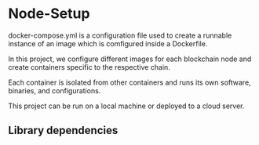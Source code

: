 # Node-Setup

docker-compose.yml is a configuration file used to create a runnable instance of an image which is comfigured inside a Dockerfile.

In this project, we configure different images for each blockchain node and create containers specific to the respective chain.

Each container is isolated from other containers and runs its own software, binaries, and configurations.

This project can be run on a local machine or deployed to a cloud server.

## Library dependencies

